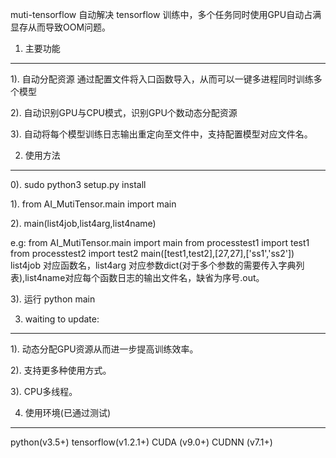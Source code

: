 muti-tensorflow 
自动解决 tensorflow 训练中，多个任务同时使用GPU自动占满显存从而导致OOM问题。


1. 主要功能
------

1). 自动分配资源
通过配置文件将入口函数导入，从而可以一键多进程同时训练多个模型

2). 自动识别GPU与CPU模式，识别GPU个数动态分配资源

3). 自动将每个模型训练日志输出重定向至文件中，支持配置模型对应文件名。

2. 使用方法
------

0). sudo python3 setup.py install 

1). from AI_MutiTensor.main import main

2). main(list4job,list4arg,list4name)

e.g:
from AI_MutiTensor.main import main
from processtest1 import test1
from processtest2 import test2
main([test1,test2],[27,27],['ss1','ss2'])
list4job 对应函数名，list4arg 对应参数dict(对于多个参数的需要传入字典列表),list4name对应每个函数日志的输出文件名，缺省为序号.out。

3). 运行 python main

3. waiting to update:
------

1). 动态分配GPU资源从而进一步提高训练效率。

2). 支持更多种使用方式。

3). CPU多线程。

4. 使用环境(已通过测试)
------

python(v3.5+)
tensorflow(v1.2.1+)
CUDA (v9.0+)
CUDNN (v7.1+)